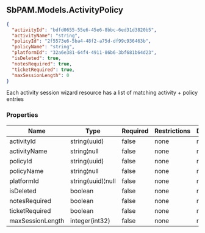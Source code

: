 
<h2 id="tocS_SbPAM.Models.ActivityPolicy">SbPAM.Models.ActivityPolicy</h2>

<a id="schemasbpam.models.activitypolicy"></a>
<a id="schema_SbPAM.Models.ActivityPolicy"></a>
<a id="tocSsbpam.models.activitypolicy"></a>
<a id="tocssbpam.models.activitypolicy"></a>

```json
{
  "activityId": "bdfd0655-55e6-45e6-8bbc-6ed31d3820b5",
  "activityName": "string",
  "policyId": "2f5573e6-5ba4-48f2-a75d-df99c936463b",
  "policyName": "string",
  "platformId": "32a6e381-64f4-4911-86b6-3bf681b64d23",
  "isDeleted": true,
  "notesRequired": true,
  "ticketRequired": true,
  "maxSessionLength": 0
}

```

Each activity session wizard resource has a list of matching activity + policy entries

### Properties

|Name|Type|Required|Restrictions|Description|
|---|---|---|---|---|
|activityId|string(uuid)|false|none|none|
|activityName|string¦null|false|none|none|
|policyId|string(uuid)|false|none|none|
|policyName|string¦null|false|none|none|
|platformId|string(uuid)¦null|false|none|none|
|isDeleted|boolean|false|none|none|
|notesRequired|boolean|false|none|none|
|ticketRequired|boolean|false|none|none|
|maxSessionLength|integer(int32)|false|none|none|


